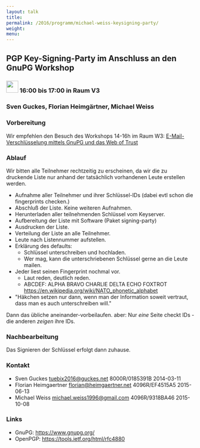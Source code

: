 ```yaml
---
layout: talk
title:
permalink: /2016/programm/michael-weiss-keysigning-party/
weight:
menu:
---
```

## PGP Key-Signing-Party im Anschluss an den GnuPG Workshop

### <img height = "32" src="../../../images/workshop.svg"> 16:00 bis 17:00 in Raum V3

### Sven Guckes, Florian Heimgärtner, Michael Weiss

### Vorbereitung 

Wir empfehlen den Besuch des Workshops 14-16h im Raum W3:
[E-Mail-Verschlüsselung mittels GnuPG und das Web of Trust](../michael-weiss-e-mail-verschluesselung-mittels-gnupg-und-das-web-of-trust)

### Ablauf

Wir bitten alle Teilnehmer rechtzeitig zu erscheinen,
da wir die zu druckende Liste nur anhand der
tatsächlich vorhandenen Leute erstellen werden.

* Aufnahme aller Teilnehmer und ihrer Schlüssel-IDs (dabei evtl schon die fingerprints checken.)
* Abschluß der Liste. Keine weiteren Aufnahmen.
* Herunterladen aller teilnehmenden Schlüssel vom Keyserver.
* Aufbereitung der Liste mit Software (Paket signing-party)
* Ausdrucken der Liste.
* Verteilung der Liste an alle Teilnehmer.
* Leute nach Listennummer aufstellen.
* Erklärung des defaults:
    * Schlüssel unterschreiben und hochladen.
    * Wer mag, kann die unterschriebenen Schlüssel gerne an die Leute mailen.
* Jeder liest seinen Fingerprint nochmal vor.
    * Laut reden, deutlich reden.
    * ABCDEF: ALPHA BRAVO CHARLIE DELTA ECHO FOXTROT <https://en.wikipedia.org/wiki/NATO_phonetic_alphabet>
* "Häkchen setzen nur dann, wenn man der Information  soweit vertraut, dass man es auch unterschreiben will."

Dann das übliche aneinander-vorbeilaufen.  aber:
Nur *eine* Seite checkt IDs - die anderen *zeigen* ihre IDs.


### Nachbearbeitung 

Das Signieren der Schlüssel erfolgt dann zuhause.

### Kontakt 

* Sven      Guckes       <tuebix2016@guckes.net>        8000R/0185391B 2014-03-11
* Florian   Heimgaertner <florian@heimgaertner.net>     4096R/EF4515A5 2015-06-13
* Michael   Weiss        <michael.weiss1996@gmail.com>  4096R/9318BA46 2015-10-08



### Links

- GnuPG: <a href="https://www.gnupg.org/" target="_blank">https://www.gnupg.org/</a>
- OpenPGP: <a href="https://tools.ietf.org/html/rfc4880" target="_blank">https://tools.ietf.org/html/rfc4880</a>
